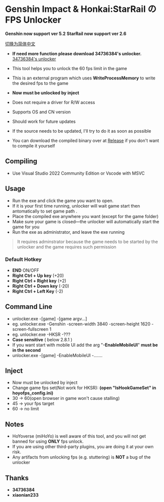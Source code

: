 # Genshin Impact & Honkai:StarRail の FPS Unlocker

**Genshin now support ver 5.2** 
**StarRail now support ver 2.6**

[切换为简体中文](README_zh_cn.md)

 - **If need more function please download 34736384's unlocker.** [34736384's unlocker](https://github.com/34736384/genshin-fps-unlock)

 - This tool helps you to unlock the 60 fps limit in the game
 - This is an external program which uses **WriteProcessMemory** to write the desired fps to the game
 - **Now must be unlocked by inject**
 - Does not require a driver for R/W access
 - Supports OS and CN version
 - Should work for future updates
 - If the source needs to be updated, I'll try to do it as soon as possible
 - You can download the compiled binary over at [Release](https://github.com/winTEuser/genshin-StarRail-fps-unlock/releases) if you don't want to compile it yourself

 ## Compiling
 - Use Visual Studio 2022 Community Edition or Vscode with MSVC

 ## Usage
 - Run the exe and click the game you want to open. 
 - If it is your first time running, unlocker will wait game start then antomatically to set game path . 
 - Place the compiled exe anywhere you want (except for the game folder)
 - Make sure your game is closed—the unlocker will automatically start the game for you
 - Run the exe as administrator, and leave the exe running
 >It requires adminstrator because the game needs to be started by the unlocker and the game requires such permission

### Default Hotkey
- **END**                                 ON/OFF
- **Right Ctrl + Up key**        (+20)
- **Right Ctrl + Right key**    (+2)
- **Right Ctrl + Down key**   (-20)
- **Right Ctrl + Left Key**       (-2)

## Command Line
 - unlocker.exe -[game] -[game argv...]
 - eg. unlocker.exe -Genshin -screen-width 3840 -screen-height 1620 -screen-fullscreen 1
 - eg. unlocker.exe -HKSR -???
 - **Case sensitive** ( below 2.8.1 )
 - If you want start with mobile UI add the arg "**-EnableMobileUI**" **must be in the second**
 - unlocker.exe -[game] -EnableMobileUI -.......

## Inject
 - Now must be unlocked by inject 
 - Change game fps set(Not work for HKSR): **(open "IsHookGameSet" in hoyofps_config.ini)** 
 - 30 -> 60(open browser in game won't cause stalling)
 - 45 -> your fps target
 - 60 -> no limit


 ## Notes
 - HoYoverse (miHoYo) is well aware of this tool, and you will not get banned for using **ONLY** fps unlock.
 - If you are using other third-party plugins, you are doing it at your own risk.
 - Any artifacts from unlocking fps (e.g. stuttering) is **NOT** a bug of the unlocker


## Thanks
- **34736384**
- **xiaonian233**


